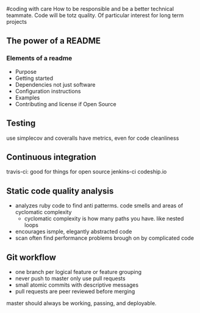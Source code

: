 #coding with care
How to be responsible and be a better technical teammate. Code will be totz quality. Of particular interest for long term projects

## The power of a README
### Elements of a readme
+ Purpose
+ Getting started
+ Dependencies not just software
+ Configuration instructions
+ Examples
+ Contributing and license if Open Source

## Testing
use simplecov and coveralls
have metrics, even for code cleanliness

## Continuous integration
travis-ci: good for things for open source
jenkins-ci
codeship.io


## Static code quality analysis
+ analyzes ruby code to find anti patterms. code smells and areas of cyclomatic complexity
	+ cyclomatic complexity is how many paths you have. like nested loops
+ encourages ismple, elegantly abstracted code
+ scan often find performance problems brough on by complicated code

## Git workflow
+ one branch per logical feature or feature grouping
+ never push to master only use pull requests
+ small atomic commits with descriptive messages
+ pull requests are peer reviewed before merging


master should always be working, passing, and deployable.
